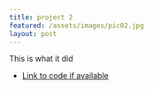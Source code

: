 ```yaml
---
title: project 2
featured: /assets/images/pic02.jpg
layout: post
---
```


<p>This is what it did</p>
<ul class="links">
	<li><a href="#">Link to code if available</a></li>
</ul>